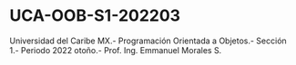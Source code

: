# UCA-OOB-S1-202203
Universidad del Caribe MX.- Programación Orientada a Objetos.- Sección 1.- Periodo 2022 otoño.- Prof. Ing. Emmanuel Morales S.
